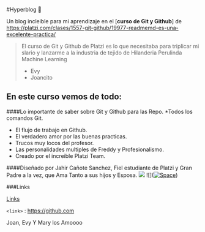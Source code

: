 #Hyperblog 👀

Un blog incleible para mi aprendizaje en el [**curso de Git y Github**] de https://platzi.com/clases/1557-git-github/19977-readmemd-es-una-excelente-practica/

> El curso de Git y Github de Platzi es lo que necesitaba para triplicar mi slario y lanzarme a la industria de tejido de Hilanderia Perulinda Machine Learning
>
> - Evy
> - Joancito

## En este curso vemos de todo:

####Lo importante de saber sobre Git y Github para las Repo.
\*Todos los comandos Git.

- El flujo de trabajo en Github.
- El verdadero amor por las buenas practicas.
- Trucos muy locos del profesor.
- Las personalidades multiples de Freddy y Profesionalismo.
- Creado por el increible Platzi Team.

####Diseñado por Jahir Cañote Sanchez,
Fiel estudiante de Platzi y Gran Padre a la vez, que Ama Tanto a sus hijos y Esposa.
![](https://pandao.github.io/editor.md/images/logos/editormd-logo-180x180.png)
![]([![Space](https://imgur.com/t/space/hQGrEIJ 'Space')](https://imgur.com/t/space/hQGrEIJ "Space"))

###Links

[Links](http://localhost/)

`<link>` : <https://github.com>

Joan, Evy Y Mary los Amoooo
